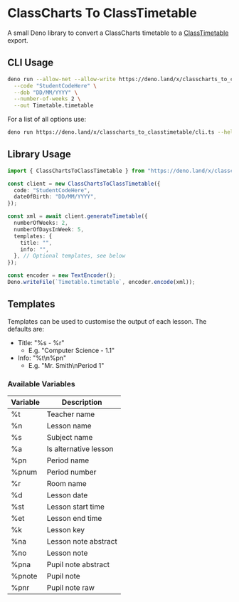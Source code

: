 # ClassCharts To ClassTimetable

A small Deno library to convert a ClassCharts timetable to a
[ClassTimetable](https://classtimetable.app/) export.

## CLI Usage

```bash
deno run --allow-net --allow-write https://deno.land/x/classcharts_to_classtimetable/cli.ts \
  --code "StudentCodeHere" \
  --dob "DD/MM/YYYY" \
  --number-of-weeks 2 \
  --out Timetable.timetable
```

For a list of all options use:

```bash
deno run https://deno.land/x/classcharts_to_classtimetable/cli.ts --help
```

## Library Usage

```typescript
import { ClassChartsToClassTimetable } from "https://deno.land/x/classcharts_to_classtimetable/mod.ts";

const client = new ClassChartsToClassTimetable({
  code: "StudentCodeHere",
  dateOfBirth: "DD/MM/YYYY",
});

const xml = await client.generateTimetable({
  numberOfWeeks: 2,
  numberOfDaysInWeek: 5,
  templates: {
    title: "",
    info: "",
  }, // Optional templates, see below
});

const encoder = new TextEncoder();
Deno.writeFile(`Timetable.timetable`, encoder.encode(xml));
```

## Templates

Templates can be used to customise the output of each lesson. The defaults are:

- Title: "%s - %r"
  - E.g. "Computer Science - 1.1"
- Info: "%t\n%pn"
  - E.g. "Mr. Smith\nPeriod 1"

### Available Variables

| Variable | Description           |
| -------- | --------------------- |
| %t       | Teacher name          |
| %n       | Lesson name           |
| %s       | Subject name          |
| %a       | Is alternative lesson |
| %pn      | Period name           |
| %pnum    | Period number         |
| %r       | Room name             |
| %d       | Lesson date           |
| %st      | Lesson start time     |
| %et      | Lesson end time       |
| %k       | Lesson key            |
| %na      | Lesson note abstract  |
| %no      | Lesson note           |
| %pna     | Pupil note abstract   |
| %pnote   | Pupil note            |
| %pnr     | Pupil note raw        |
